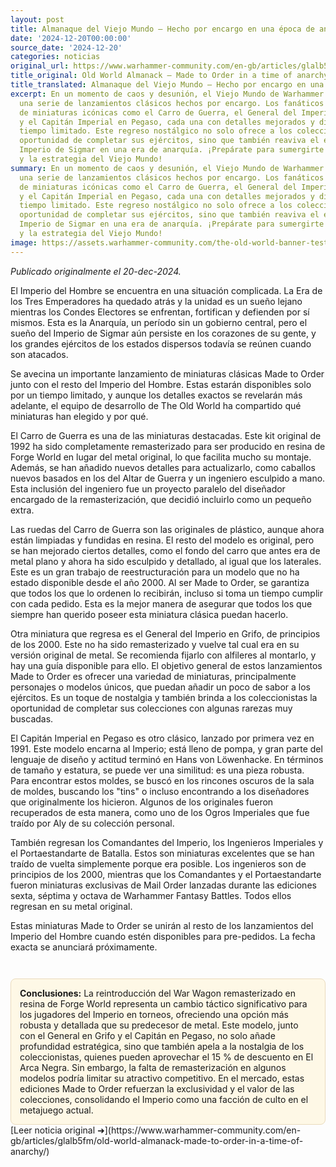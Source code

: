 ```yaml
---
layout: post
title: Almanaque del Viejo Mundo – Hecho por encargo en una época de anarquía
date: '2024-12-20T00:00:00'
source_date: '2024-12-20'
categories: noticias
original_url: https://www.warhammer-community.com/en-gb/articles/glalb5fm/old-world-almanack-made-to-order-in-a-time-of-anarchy/
title_original: Old World Almanack – Made to Order in a time of anarchy
title_translated: Almanaque del Viejo Mundo – Hecho por encargo en una época de anarquía
excerpt: En un momento de caos y desunión, el Viejo Mundo de Warhammer revive con
  una serie de lanzamientos clásicos hechos por encargo. Los fanáticos podrán disfrutar
  de miniaturas icónicas como el Carro de Guerra, el General del Imperio en Grifo
  y el Capitán Imperial en Pegaso, cada una con detalles mejorados y disponibles por
  tiempo limitado. Este regreso nostálgico no solo ofrece a los coleccionistas la
  oportunidad de completar sus ejércitos, sino que también reaviva el espíritu del
  Imperio de Sigmar en una era de anarquía. ¡Prepárate para sumergirte en la historia
  y la estrategia del Viejo Mundo!
summary: En un momento de caos y desunión, el Viejo Mundo de Warhammer revive con
  una serie de lanzamientos clásicos hechos por encargo. Los fanáticos podrán disfrutar
  de miniaturas icónicas como el Carro de Guerra, el General del Imperio en Grifo
  y el Capitán Imperial en Pegaso, cada una con detalles mejorados y disponibles por
  tiempo limitado. Este regreso nostálgico no solo ofrece a los coleccionistas la
  oportunidad de completar sus ejércitos, sino que también reaviva el espíritu del
  Imperio de Sigmar en una era de anarquía. ¡Prepárate para sumergirte en la historia
  y la estrategia del Viejo Mundo!
image: https://assets.warhammer-community.com/the-old-world-banner-test.jpg
---
```


*Publicado originalmente el 20-dec-2024.*


El Imperio del Hombre se encuentra en una situación complicada. La Era de los Tres Emperadores ha quedado atrás y la unidad es un sueño lejano mientras los Condes Electores se enfrentan, fortifican y defienden por sí mismos. Esta es la Anarquía, un período sin un gobierno central, pero el sueño del Imperio de Sigmar aún persiste en los corazones de su gente, y los grandes ejércitos de los estados dispersos todavía se reúnen cuando son atacados.

Se avecina un importante lanzamiento de miniaturas clásicas Made to Order junto con el resto del Imperio del Hombre. Estas estarán disponibles solo por un tiempo limitado, y aunque los detalles exactos se revelarán más adelante, el equipo de desarrollo de The Old World ha compartido qué miniaturas han elegido y por qué.

El Carro de Guerra es una de las miniaturas destacadas. Este kit original de 1992 ha sido completamente remasterizado para ser producido en resina de Forge World en lugar del metal original, lo que facilita mucho su montaje. Además, se han añadido nuevos detalles para actualizarlo, como caballos nuevos basados en los del Altar de Guerra y un ingeniero esculpido a mano. Esta inclusión del ingeniero fue un proyecto paralelo del diseñador encargado de la remasterización, que decidió incluirlo como un pequeño extra.

Las ruedas del Carro de Guerra son las originales de plástico, aunque ahora están limpiadas y fundidas en resina. El resto del modelo es original, pero se han mejorado ciertos detalles, como el fondo del carro que antes era de metal plano y ahora ha sido esculpido y detallado, al igual que los laterales. Este es un gran trabajo de reestructuración para un modelo que no ha estado disponible desde el año 2000. Al ser Made to Order, se garantiza que todos los que lo ordenen lo recibirán, incluso si toma un tiempo cumplir con cada pedido. Esta es la mejor manera de asegurar que todos los que siempre han querido poseer esta miniatura clásica puedan hacerlo.

Otra miniatura que regresa es el General del Imperio en Grifo, de principios de los 2000. Este no ha sido remasterizado y vuelve tal cual era en su versión original de metal. Se recomienda fijarlo con alfileres al montarlo, y hay una guía disponible para ello. El objetivo general de estos lanzamientos Made to Order es ofrecer una variedad de miniaturas, principalmente personajes o modelos únicos, que puedan añadir un poco de sabor a los ejércitos. Es un toque de nostalgia y también brinda a los coleccionistas la oportunidad de completar sus colecciones con algunas rarezas muy buscadas.

El Capitán Imperial en Pegaso es otro clásico, lanzado por primera vez en 1991. Este modelo encarna al Imperio; está lleno de pompa, y gran parte del lenguaje de diseño y actitud terminó en Hans von Löwenhacke. En términos de tamaño y estatura, se puede ver una similitud: es una pieza robusta. Para encontrar estos moldes, se buscó en los rincones oscuros de la sala de moldes, buscando los "tins" o incluso encontrando a los diseñadores que originalmente los hicieron. Algunos de los originales fueron recuperados de esta manera, como uno de los Ogros Imperiales que fue traído por Aly de su colección personal.

También regresan los Comandantes del Imperio, los Ingenieros Imperiales y el Portaestandarte de Batalla. Estos son miniaturas excelentes que se han traído de vuelta simplemente porque era posible. Los ingenieros son de principios de los 2000, mientras que los Comandantes y el Portaestandarte fueron miniaturas exclusivas de Mail Order lanzadas durante las ediciones sexta, séptima y octava de Warhammer Fantasy Battles. Todos ellos regresan en su metal original.

Estas miniaturas Made to Order se unirán al resto de los lanzamientos del Imperio del Hombre cuando estén disponibles para pre-pedidos. La fecha exacta se anunciará próximamente.

<div style="margin-top:3em;padding:1em;background:#fef8e6;border:1px solid #eadbbd;border-radius:8px;">
<strong>Conclusiones:</strong> La reintroducción del War Wagon remasterizado en resina de Forge World representa un cambio táctico significativo para los jugadores del Imperio en torneos, ofreciendo una opción más robusta y detallada que su predecesor de metal. Este modelo, junto con el General en Grifo y el Capitán en Pegaso, no solo añade profundidad estratégica, sino que también apela a la nostalgia de los coleccionistas, quienes pueden aprovechar el 15 % de descuento en El Arca Negra. Sin embargo, la falta de remasterización en algunos modelos podría limitar su atractivo competitivo. En el mercado, estas ediciones Made to Order refuerzan la exclusividad y el valor de las colecciones, consolidando el Imperio como una facción de culto en el metajuego actual.
</div>
[Leer noticia original ➜](https://www.warhammer-community.com/en-gb/articles/glalb5fm/old-world-almanack-made-to-order-in-a-time-of-anarchy/)